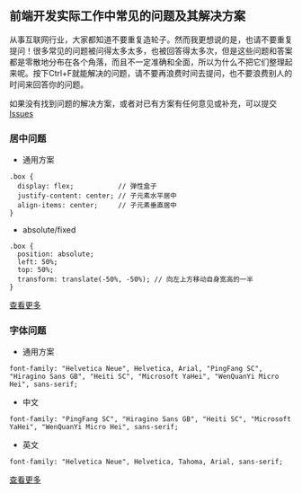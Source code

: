 ## 前端开发实际工作中常见的问题及其解决方案
从事互联网行业，大家都知道不要重复造轮子。然而我更想说的是，也请不要重复提问！很多常见的问题被问得太多太多，也被回答得太多次，但是这些问题和答案都是零散地分布在各个角落，而且不一定准确和全面，所以为什么不把它们整理起来呢。按下Ctrl+F就能解决的问题，请不要再浪费时间去提问，也不要浪费别人的时间来回答你的问题。

如果没有找到问题的解决方案，或者对已有方案有任何意见或补充，可以提交 [Issues](https://github.com/bigprawn/frontend-solutions/issues)

### 居中问题
* 通用方案
```
.box {
  display: flex;           // 弹性盒子
  justify-content: center; // 子元素水平居中
  align-items: center;     // 子元素垂直居中
}
```
* absolute/fixed
```
.box {
  position: absolute;
  left: 50%;
  top: 50%;
  transform: translate(-50%, -50%); // 向左上方移动自身宽高的一半
}
```
[查看更多](https://segmentfault.com/a/1190000015095402)

### 字体问题
* 通用方案
```
font-family: "Helvetica Neue", Helvetica, Arial, "PingFang SC", "Hiragino Sans GB", "Heiti SC", "Microsoft YaHei", "WenQuanYi Micro Hei", sans-serif;
```
* 中文
```
font-family: "PingFang SC", "Hiragino Sans GB", "Heiti SC", "Microsoft YaHei", "WenQuanYi Micro Hei", sans-serif;
```
* 英文
```
font-family: "Helvetica Neue", Helvetica, Tahoma, Arial, sans-serif;
```
[查看更多](https://segmentfault.com/a/1190000006110417)
